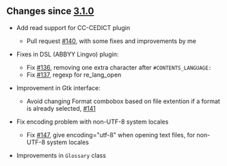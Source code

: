## Changes since [3.1.0](./3.1.0.md) ##

- Add read support for CC-CEDICT plugin
	* Pull request [#140](https://github.com/ilius/pyglossary/pull/140), with some fixes and improvements by me

- Fixes in DSL (ABBYY Lingvo) plugin:
	* Fix [#136](https://github.com/ilius/pyglossary/issues/136), removing one extra character after `#CONTENTS_LANGUAGE:`
	* Fix [#137](https://github.com/ilius/pyglossary/issues/137), regexp for re_lang_open

- Improvement in Gtk interface:
	* Avoid changing Format combobox based on file extention if a format is already selected, [#141](https://github.com/ilius/pyglossary/issues/141)

- Fix encoding problem with non-UTF-8 system locales
	* Fix [#147](https://github.com/ilius/pyglossary/issues/147), give encoding="utf-8" when opening text files, for non-UTF-8 system locales

- Improvements in `Glossary` class

